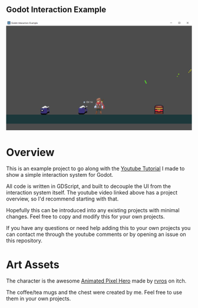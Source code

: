Godot Interaction Example
-------------------------

![Screenshot](Screenshots/example.png "Screenshot of the system in progress")

Overview
========

This is an example project to go along with the [Youtube Tutorial](https://www.youtube.com/watch?v=C_-faOyIuTQ&lc=Ugy_-8a6hg_DhYSF-yl4AaABAg) I made to show a simple interaction system for Godot.

All code is written in GDScript, and built to decouple the UI from the interaction system itself. The youtube video linked above has a project overview, so I'd recommend starting with that.

Hopefully this can be introduced into any existing projects with minimal changes. Feel free to copy and modify this for your own projects.

If you have any questions or need help adding this to your own projects you can contact me through the youtube comments or by opening an issue on this repository.

Art Assets
==========
The character is the awesome [Animated Pixel Hero](https://rvros.itch.io/animated-pixel-hero) made by [rvros](https://rvros.itch.io/) on itch.

The coffee/tea mugs and the chest were created by me. Feel free to use them in your own projects.